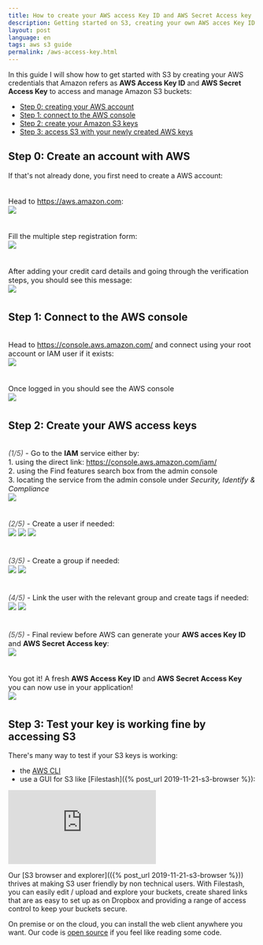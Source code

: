 ```yaml
---
title: How to create your AWS access Key ID and AWS Secret Access key
description: Getting started on S3, creating your own AWS acces Key ID and AWS Secret Access key
layout: post
language: en
tags: aws s3 guide
permalink: /aws-access-key.html
---
```


<style>
figure{ margin: 35px 0; font-size: 1.05em; }
figure img{ margin-bottom: 2px; }
figure .steper{ font-style: italic; opacity: 0.8; }
#main h2{ padding-top: 20px; }
#main iframe{
    height: 600px;
    width: 100%;
    box-shadow: 0 0 25px rgba(65, 83, 100, 0.5);
    border-radius: 5px;
}
</style>

In this guide I will show how to get started with S3 by creating your AWS credentials that Amazon refers as **AWS Access Key ID** and **AWS Secret Access Key** to access and manage Amazon S3 buckets:
- [Step 0: creating your AWS account](#step-0-create-an-account-with-aws)
- [Step 1: connect to the AWS console](#step-1-connect-to-the-aws-console)
- [Step 2: create your Amazon S3 keys](#step-2-create-your-aws-access-keys)
- [Step 3: access S3 with your newly created AWS keys](#step-3-test-your-key-is-working-fine-by-accessing-s3)

## Step 0: Create an account with AWS

If that's not already done, you first need to create a AWS account:

<figure>
    <figcaption>Head to <a href="https://aws.amazon.com">https://aws.amazon.com</a>:</figcaption>
    <img class="fancy" src="/img/posts/2020-05-03-how-to-get-aws-keys_1.png" />
</figure>
<figure>
    <figcaption>Fill the multiple step registration form:</figcaption>
    <img class="fancy" src="/img/posts/2020-05-03-how-to-get-aws-keys_2.png" />
</figure>
<figure>
    <figcaption>After adding your credit card details and going through the verification steps, you should see this message:</figcaption>
    <img class="fancy" src="/img/posts/2020-05-03-how-to-get-aws-keys_3.png" />
</figure>

## Step 1: Connect to the AWS console

<figure>
    <figcaption>Head to <a href="https://console.aws.amazon.com/">https://console.aws.amazon.com/</a> and connect using your root account or IAM user if it exists:</figcaption>
    <img class="fancy" src="/img/posts/2020-05-03-how-to-get-aws-keys_4.png" />
</figure>

<figure>
    <figcaption>Once logged in you should see the AWS console</figcaption>
    <img class="fancy" src="/img/posts/2020-05-03-how-to-get-aws-keys_5.png" />
</figure>


## Step 2: Create your AWS access keys

<figure>
    <figcaption><span class="steper">(1/5)</span> - Go to the <strong>IAM</strong> service either by:<br>
    1. using the direct link: <a href="https://console.aws.amazon.com/iam/">https://console.aws.amazon.com/iam/</a><br>
    2. using the Find features search box from the admin console<br>
    3. locating the service from the admin console under <em>Security, Identify & Compliance</em>
    </figcaption>
    <img class="fancy" src="/img/posts/2020-05-03-how-to-get-aws-keys_6.png" />
</figure>

<figure>
    <figcaption><span class="steper">(2/5)</span> - Create a user if needed:</figcaption>
    <img class="fancy" src="/img/posts/2020-05-03-how-to-get-aws-keys_7.png" />
    <img class="fancy" src="/img/posts/2020-05-03-how-to-get-aws-keys_8.png" />
    <img class="fancy" src="/img/posts/2020-05-03-how-to-get-aws-keys_9.png" />
</figure>

<figure>
    <figcaption><span class="steper">(3/5)</span> - Create a group if needed:</figcaption>
    <img class="fancy" src="/img/posts/2020-05-03-how-to-get-aws-keys_10.png" />
    <img class="fancy" src="/img/posts/2020-05-03-how-to-get-aws-keys_11.png" />
</figure>

<figure>
    <figcaption><span class="steper">(4/5)</span> - Link the user with the relevant group and create tags if needed:</figcaption>
    <img class="fancy" src="/img/posts/2020-05-03-how-to-get-aws-keys_12.png" />
    <img class="fancy" src="/img/posts/2020-05-03-how-to-get-aws-keys_13.png" />
</figure>


<figure>
    <figcaption><span class="steper">(5/5)</span> - Final review before AWS can generate your <strong>AWS acces Key ID</strong> and <strong>AWS Secret Access key</strong>:</figcaption>
    <img class="fancy" src="/img/posts/2020-05-03-how-to-get-aws-keys_14.png" />
</figure>

<figure>
    <figcaption>You got it! A fresh <strong>AWS Access Key ID</strong> and <strong>AWS Secret Access Key</strong> you can now use in your application!</figcaption>
    <img class="fancy" src="/img/posts/2020-05-03-how-to-get-aws-keys_15.png" />
</figure>


## Step 3: Test your key is working fine by accessing S3

There's many way to test if your S3 keys is working:
- the [AWS CLI](https://aws.amazon.com/cli/)
- use a GUI for S3 like [Filestash]({% post_url 2019-11-21-s3-browser %}):

<iframe id="appframe" frameborder="0" src="https://demo-s3.filestash.app/" allow="fullscreen;speaker"></iframe>

Our [S3 browser and explorer](({% post_url 2019-11-21-s3-browser %})) thrives at making S3 user friendly by non technical users. With Filestash, you can easily edit / upload and explore your buckets, create shared links that are as easy to set up as on Dropbox and providing a range of access control to keep your buckets secure.

On premise or on the cloud, you can install the web client anywhere you want. Our code is [open source](https://github.com/mickael-kerjean/filestash) if you feel like reading some code.
